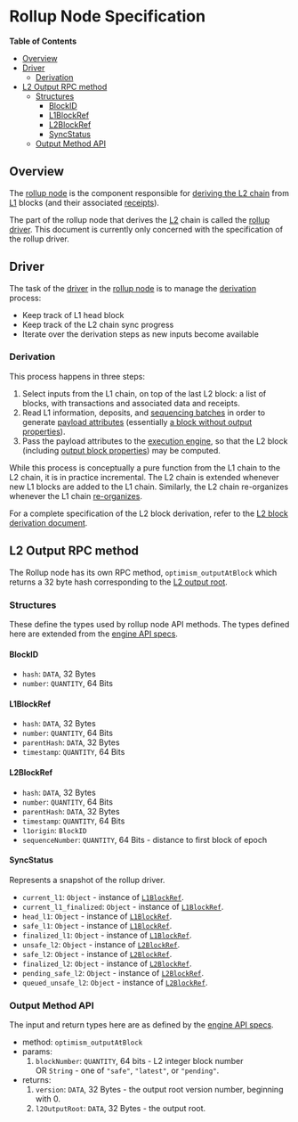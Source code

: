 # Rollup Node Specification

<!-- START doctoc generated TOC please keep comment here to allow auto update -->
<!-- DON'T EDIT THIS SECTION, INSTEAD RE-RUN doctoc TO UPDATE -->
**Table of Contents**

- [Overview](#overview)
- [Driver](#driver)
  - [Derivation](#derivation)
- [L2 Output RPC method](#l2-output-rpc-method)
  - [Structures](#structures)
    - [BlockID](#blockid)
    - [L1BlockRef](#l1blockref)
    - [L2BlockRef](#l2blockref)
    - [SyncStatus](#syncstatus)
  - [Output Method API](#output-method-api)

<!-- END doctoc generated TOC please keep comment here to allow auto update -->

<!-- All glossary references in this file. -->

[g-block]: ../glossary.md#block
[g-derivation]: ../glossary.md#L2-chain-derivation
[g-exec-engine]: ../glossary.md#execution-engine
[g-l1]: ../glossary.md#layer-1-l1
[g-l2]: ../glossary.md#layer-2-l2
[g-payload-attr]: ../glossary.md#payload-attributes
[g-sequencer-batch]: ../glossary.md#sequencer-batch
[g-receipts]: ../glossary.md#receipt
[g-reorg]: ../glossary.md#re-organization
[g-rollup-driver]: ../glossary.md#rollup-driver
[g-rollup-node]: ../glossary.md#rollup-node

## Overview

The [rollup node][g-rollup-node] is the component responsible for [deriving the L2 chain][g-derivation] from [L1][g-l1]
blocks (and their associated [receipts][g-receipts]).

The part of the rollup node that derives the [L2][g-l2] chain is called the [rollup driver][g-rollup-driver]. This
document is currently only concerned with the specification of the rollup driver.

## Driver

The task of the [driver][g-rollup-driver] in the [rollup node][g-rollup-node]
is to manage the [derivation][g-derivation] process:

- Keep track of L1 head block
- Keep track of the L2 chain sync progress
- Iterate over the derivation steps as new inputs become available

### Derivation

This process happens in three steps:

1. Select inputs from the L1 chain, on top of the last L2 block:
   a list of blocks, with transactions and associated data and receipts.
2. Read L1 information, deposits, and [sequencing batches][g-sequencer-batch] in order to generate
   [payload attributes][g-payload-attr] (essentially [a block without output properties][g-block]).
3. Pass the payload attributes to the [execution engine][g-exec-engine], so that the L2 block (including [output block
   properties][g-block]) may be computed.

While this process is conceptually a pure function from the L1 chain to the L2 chain, it is in practice incremental. The
L2 chain is extended whenever new L1 blocks are added to the L1 chain. Similarly, the L2 chain re-organizes whenever the
L1 chain [re-organizes][g-reorg].

For a complete specification of the L2 block derivation, refer to the [L2 block derivation document](./derivation.md).

## L2 Output RPC method

The Rollup node has its own RPC method, `optimism_outputAtBlock` which returns a 32
byte hash corresponding to the [L2 output root](validation#l2-output-commitment-construction).

### Structures

These define the types used by rollup node API methods.
The types defined here are extended from the [engine API specs][engine-structures].

#### BlockID

- `hash`: `DATA`, 32 Bytes
- `number`: `QUANTITY`, 64 Bits

#### L1BlockRef

- `hash`: `DATA`, 32 Bytes
- `number`: `QUANTITY`, 64 Bits
- `parentHash`: `DATA`, 32 Bytes
- `timestamp`: `QUANTITY`, 64 Bits

#### L2BlockRef

- `hash`: `DATA`, 32 Bytes
- `number`: `QUANTITY`, 64 Bits
- `parentHash`: `DATA`, 32 Bytes
- `timestamp`: `QUANTITY`, 64 Bits
- `l1origin`: `BlockID`
- `sequenceNumber`: `QUANTITY`, 64 Bits - distance to first block of epoch

#### SyncStatus

Represents a snapshot of the rollup driver.

- `current_l1`: `Object` - instance of [`L1BlockRef`](#l1blockref).
- `current_l1_finalized`: `Object` - instance of [`L1BlockRef`](#l1blockref).
- `head_l1`: `Object` - instance of [`L1BlockRef`](#l1blockref).
- `safe_l1`: `Object` - instance of [`L1BlockRef`](#l1blockref).
- `finalized_l1`: `Object` - instance of [`L1BlockRef`](#l1blockref).
- `unsafe_l2`: `Object` - instance of [`L2BlockRef`](#l2blockref).
- `safe_l2`: `Object` - instance of [`L2BlockRef`](#l2blockref).
- `finalized_l2`: `Object` - instance of [`L2BlockRef`](#l2blockref).
- `pending_safe_l2`: `Object` - instance of [`L2BlockRef`](#l2blockref).
- `queued_unsafe_l2`: `Object` - instance of [`L2BlockRef`](#l2blockref).

### Output Method API

The input and return types here are as defined by the [engine API specs][engine-structures].

[engine-structures]: https://github.com/ethereum/execution-apis/blob/main/src/engine/paris.md#structures

- method: `optimism_outputAtBlock`
- params:
  1. `blockNumber`: `QUANTITY`, 64 bits - L2 integer block number </br>
        OR `String` - one of `"safe"`, `"latest"`, or `"pending"`.
- returns:
  1. `version`: `DATA`, 32 Bytes - the output root version number, beginning with 0.
  2. `l2OutputRoot`: `DATA`, 32 Bytes - the output root.
